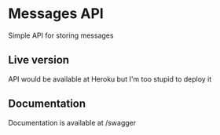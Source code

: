 # Messages API

Simple API for storing messages

## Live version

API would be available at Heroku but I'm too stupid to deploy it

## Documentation

Documentation is available at /swagger
